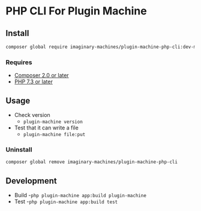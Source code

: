 # PHP CLI For Plugin Machine

## Install
```bash
composer global require imaginary-machines/plugin-machine-php-cli:dev-main -W
```

### Requires

- [Composer 2.0 or later]()
- [PHP 7.3 or later]()

## Usage

- Check version
	- `plugin-machine version`
- Test that it can write a file
	- `plugin-machine file:put`

### Uninstall

```bash
composer global remove imaginary-machines/plugin-machine-php-cli
```

## Development

- Build
	-`php plugin-machine app:build plugin-machine`
- Test
	-`php plugin-machine app:build test`
